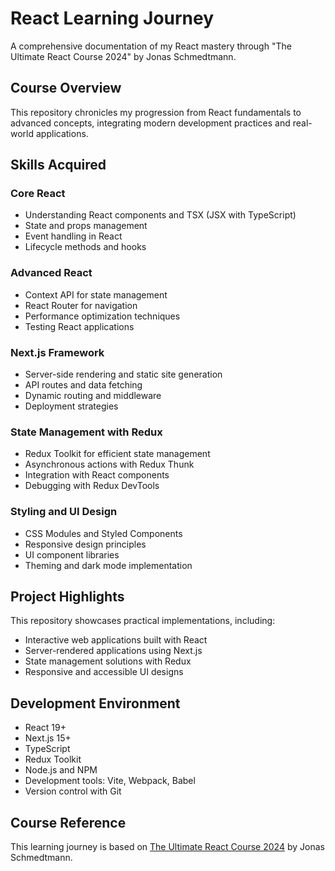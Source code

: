 # React Learning Journey
A comprehensive documentation of my React mastery through "The Ultimate React Course 2024" by Jonas Schmedtmann.

## Course Overview
This repository chronicles my progression from React fundamentals to advanced concepts, integrating modern development practices and real-world applications.

## Skills Acquired

### Core React
- Understanding React components and TSX (JSX with TypeScript)
- State and props management
- Event handling in React
- Lifecycle methods and hooks

### Advanced React
- Context API for state management
- React Router for navigation
- Performance optimization techniques
- Testing React applications

### Next.js Framework
- Server-side rendering and static site generation
- API routes and data fetching
- Dynamic routing and middleware
- Deployment strategies

### State Management with Redux
- Redux Toolkit for efficient state management
- Asynchronous actions with Redux Thunk
- Integration with React components
- Debugging with Redux DevTools

### Styling and UI Design
- CSS Modules and Styled Components
- Responsive design principles
- UI component libraries
- Theming and dark mode implementation

## Project Highlights
This repository showcases practical implementations, including:
- Interactive web applications built with React
- Server-rendered applications using Next.js
- State management solutions with Redux
- Responsive and accessible UI designs

## Development Environment
- React 19+
- Next.js 15+
- TypeScript
- Redux Toolkit
- Node.js and NPM
- Development tools: Vite, Webpack, Babel
- Version control with Git

## Course Reference
This learning journey is based on [The Ultimate React Course 2024](https://www.udemy.com/course/the-ultimate-react-course/) by Jonas Schmedtmann.